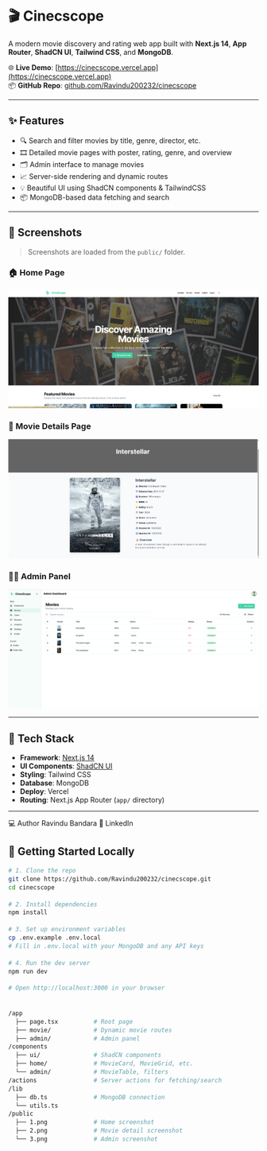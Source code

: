 # 🎬 Cinecscope

A modern movie discovery and rating web app built with **Next.js 14**, **App Router**, **ShadCN UI**, **Tailwind CSS**, and **MongoDB**.

🌐 **Live Demo**: [https://cinecscope.vercel.app](https://cinecscope.vercel.app)  
📦 **GitHub Repo**: [github.com/Ravindu200232/cinecscope](https://github.com/Ravindu200232/cinecscope)

---

## ✨ Features

- 🔍 Search and filter movies by title, genre, director, etc.
- 🎞️ Detailed movie pages with poster, rating, genre, and overview
- 🗂️ Admin interface to manage movies
- 📈 Server-side rendering and dynamic routes
- 💡 Beautiful UI using ShadCN components & TailwindCSS
- 📦 MongoDB-based data fetching and search

---

## 📸 Screenshots

> Screenshots are loaded from the `public/` folder.

### 🏠 Home Page
![Home](./public/1.png)

### 🎥 Movie Details Page
![Details](./public/2.png)

### 🧑‍💼 Admin Panel
![Admin](./public/3.png)

---

## 🧰 Tech Stack

- **Framework**: [Next.js 14](https://nextjs.org/)
- **UI Components**: [ShadCN UI](https://ui.shadcn.com/)
- **Styling**: Tailwind CSS
- **Database**: MongoDB
- **Deploy**: Vercel
- **Routing**: Next.js App Router (`app/` directory)

---

💻 Author
Ravindu Bandara
📧 LinkedIn


## 🚀 Getting Started Locally

```bash
# 1. Clone the repo
git clone https://github.com/Ravindu200232/cinecscope.git
cd cinecscope

# 2. Install dependencies
npm install

# 3. Set up environment variables
cp .env.example .env.local
# Fill in .env.local with your MongoDB and any API keys

# 4. Run the dev server
npm run dev

# Open http://localhost:3000 in your browser


/app
  ├── page.tsx          # Root page
  ├── movie/            # Dynamic movie routes
  ├── admin/            # Admin panel
/components
  ├── ui/               # ShadCN components
  ├── home/             # MovieCard, MovieGrid, etc.
  └── admin/            # MovieTable, filters
/actions                # Server actions for fetching/search
/lib
  ├── db.ts             # MongoDB connection
  └── utils.ts
/public
  ├── 1.png             # Home screenshot
  ├── 2.png             # Movie detail screenshot
  └── 3.png             # Admin screenshot




